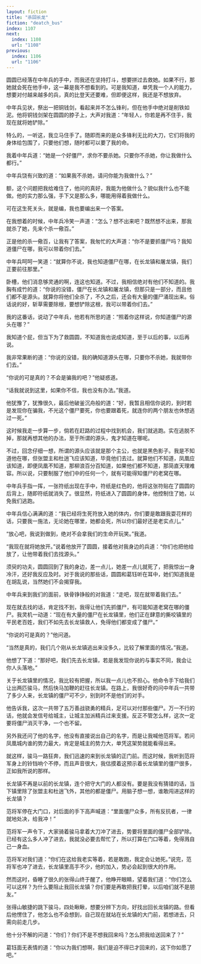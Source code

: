 ```yaml
---
layout: fiction
title: "杀回长龙"
fiction: "deatch_bus"
index: 1107
next:
  index: 1108
  url: "1108"
previous:
  index: 1106
  url: "1106"
---
```

圆圆已经落在中年兵的手中，而我还在坚持打斗，想要拼过去救她。如果不行，那她就会死在他手中，这一幕是我不想看到的。可是我知道，单凭我一个人的能力，想要对付越来越多的兵，真的比登天还要难，但即便这样，我还是不想放弃。

中年兵见状，祭出一把铜钱剑，看起来并不怎么锋利，但在他手中绝对是削铁如泥。他将铜钱剑架在圆圆的脖子上，大声对我道：“年轻人，你若是再不住手，我现在就将她铲除。”

特么的，一听这，我立马住手了。随即而来的是众多锋利无比的大刀，它们将我的身体给包围了，只要他们想，随时都可以要了我的命。

我着中年兵道：“她是一个好僵尸，求你不要杀她。只要你不杀她，你让我做什么都行。”

中年兵饶有兴致的道：“如果我不杀她，请问你能为我做什么？”

额，这个问题把我给难住了，他问的真好，我能为他做什么？貌似我什么也不能做。他的实力那么强，手下又是那么多，哪能用得着我做什么。

可在这生死关头，就是编，我也要编出来一个答案。

在我想着的时候，中年兵冷笑一声道：“怎么？想不出来吧？既然想不出来，那我就杀了她，先来个杀一儆百。”

正是他的杀一儆百，让我有了答案，我匆忙的大声道：“你不是要抓僵尸吗？我知道僵尸在哪，我可以带着你们去。”

中年兵呵呵一笑道：“就算你不说，我也知道僵尸在哪，在长龙镇和屠龙镇，我们正要前往那里。”

卧槽，他们消息够灵通的啊，连这也知道。不过，我相信绝对有他们不知道的。我胸有成竹的道：“你说的没错，僵尸在长龙镇和屠龙镇，但那只是一部分，而且他们都不是源头。就算你将他们全杀了，不久之后，还会有大量的僵尸涌现出来。俗话说的好，斩草需要除根，要想铲除这根，我可以带着你们去。”

我的这番话，说动了中年兵，他若有所思的道：“照着你这样说，你知道僵尸的源头在哪？”

我知道个屁，但当下为了救圆圆，不知道我也说成知道，至于以后的事，以后再说。

我非常果断的道：“你说的没错，我的确知道源头在哪，只要你不杀她，我就带你们去。”

“你说的可是真的？不会是骗我的吧？”他疑惑道。

“话我就说到这里，如果你不信，我也没有办法。”我道。

他犹豫了，犹豫很久，最后他破釜沉舟般的道：“好，我暂且相信你说的，到时若是发现你在骗我，不光这个僵尸要死，你也要跟着死，就连你的两个朋友也休想逃过一死。”

这时候我走一步算一步，倘若在赶路的过程中找到机会，我们就逃跑。实在逃脱不掉，那就再想其他的办法，至于所谓的源头，鬼才知道在哪呢。

不过，回念仔细一想，所谓的源头应该就是那个主公，也就是黑色影子。我是不知道他在哪，但张盟主和杜逍飞应该知道，毕竟他们去过。就算他们不知道，凤凰应该知道，即便凤凰不知道，那柳浪百分百知道，如果他们都不知道，那简直天理难容。所以说，只要制服了他们中的任何一个，就有可能得知僵尸的老窝在哪。

中年兵手指一挥，一张符纸出现在手中，符纸是红色的，他将这张符贴在了圆圆的后背上，随即符纸就消失了。很显然，符纸进入了圆圆的身体，他控制住了她，以免我们逃跑。

中年兵信心满满的道：“我已经将生死符放入她的体内，你们要是敢跟我耍花样的话，只要我一施法，无论她在哪里，她都会死，所以你们最好还是老实点儿。”

“放心吧，我说到做到，绝对不会拿我们的生命开玩笑。”我道。

“我现在就将她放开。”说着他放开了圆圆，接着他对我身边的兵道：“你们也把他给放了，让他带着我们去找源头。”

须臾的功夫，圆圆回到了我的身边，差一点儿，她差一点儿就死了，把我惊出一身冷汗，还好我反应及时。对于我说的那些话，圆圆和葛钰听在耳中，她们知道我是在胡乱说，当然她们不会揭穿我。

中年兵来到我们的面前，铁骨铮铮般的对我道：“走吧，现在就带着我们去。”

现在就去找的话，肯定找不到，我得让他们先抓僵尸，有可能知道老窝在哪的僵尸。我灵机一动道：“现在有大量的僵尸在长龙镇里，他们正在肆意的撕咬镇里的平民老百姓，我们不如先去长龙镇救人，免得他们都变成了僵尸。”

“你说的可是真的？”他问道。

“当然是真的，我们几个刚从长龙镇逃出来没多久，比较了解里面的情况。”我道。

他想了下道：“那好吧，我们先去长龙镇，若是我发现你说的与事实不同，我会让你人头落地。”

关于长龙镇里的情况，我比较有把握，所以我一点儿也不担心。他命令手下给我们让出两匹骏马，然后快马加鞭的赶往长龙镇。在路上，我很好奇的问中年兵一共带了多少人来，长龙镇的僵尸可不少，别到时不是他们的对手。

他告诉我，这次一共带了五万善战骁勇的精兵，足可以对付那些僵尸。万一不行的话，他就会发信号给城主，让城主加派精兵过来支援。反正不管怎么样，这次一定要将僵尸消灭干净，一个也不留。

另外我还问了他的名字，他没有直接说出自己的名字，而是让我喊他范将军。若问凤凰城内谁的势力最大，肯定是城主的势力大，单凭这架势就能看得出来。

就这样，骏马一路狂奔，我们迅速的来到长龙镇的正门前。而这时候，我听到范将军身上的铃铛响个不停，而且声音很大，我估摸着这预示着长龙镇里的僵尸很多，正如我所说的那样。

长龙镇不再是以前的长龙镇，连个把守大门的人都没有。要是我没有猜错的话，当下镇里除了张盟主和杜逍飞外，其他的都是僵尸。用脑子想一想，谁敢闯进这样的长龙镇？

范将军停在大门口，对后面的手下高声喊道：“里面僵尸众多，所有反抗者，一律就地处决，给我冲！”

范将军一声令下，大家骑着骏马拿着大刀冲了进去，势要将里面的僵尸全部铲除。已经有这么多人冲了进去，我就没必要去帮忙了，所以打算在门口等着，免得溅自己一身血。

范将军对我们道：“你们在这给我老实等着，若是敢跑，我定会让她死。”说完，范将军也冲了进去，长龙镇里高手不少，他的加入，势必会起到很大的作用。

然而这时，昏睡了很久的张得山终于醒了，他睁开眼睛，望着我们道：“你们怎么可以这样？为什么要阻止我回长龙镇？你们要是再敢把我打晕，以后咱们就不是朋友。”

张得山敏捷的跳下骏马，四处瞅瞅，想要分辨下方向，好找出回长龙镇的路。但看后他愣住了，他怎么也不会想到，自己现在就站在长龙镇的大门前，若想进去，只需向前走几步。

他十分不解的问道：“你们？你们不是不想我回来吗？怎么把我给送回来了？”

葛钰面无表情的道：“你以为我们想啊，我们是迫不得已才回来的，这下你如愿了吧。”